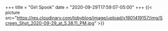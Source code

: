 +++
title = "Girl Spook"
date = "2020-09-29T17:59:07-05:00"
+++
{{< picture src="https://res.cloudinary.com/tobyblog/image/upload/v1601419157/img/Screen_Shot_2020-09-29_at_5.38.11_PM.jpg" >}}